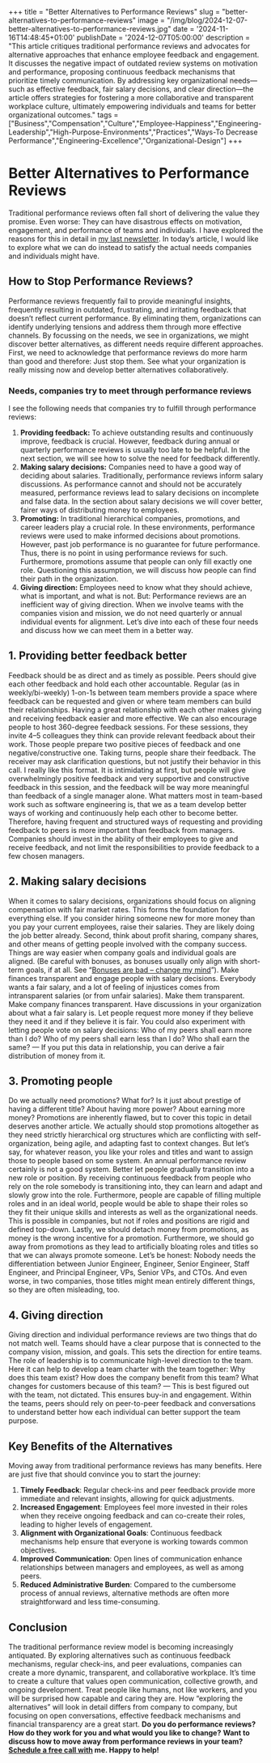 +++
title = "Better Alternatives to Performance Reviews"
slug = "better-alternatives-to-performance-reviews"
image = "/img/blog/2024-12-07-better-alternatives-to-performance-reviews.jpg"
date = '2024-11-16T14:48:45+01:00'
publishDate = '2024-12-07T05:00:00'
description = "This article critiques traditional performance reviews and advocates for alternative approaches that enhance employee feedback and engagement. It discusses the negative impact of outdated review systems on motivation and performance, proposing continuous feedback mechanisms that prioritize timely communication. By addressing key organizational needs—such as effective feedback, fair salary decisions, and clear direction—the article offers strategies for fostering a more collaborative and transparent workplace culture, ultimately empowering individuals and teams for better organizational outcomes."
tags = ["Business","Compensation","Culture","Employee-Happiness","Engineering-Leadership","High-Purpose-Environments","Practices","Ways-To Decrease Performance","Engineering-Excellence","Organizational-Design"]
+++

# Better Alternatives to Performance Reviews
Traditional performance reviews often fall short of delivering the value they promise. Even worse: They can have disastrous effects on motivation, engagement, and performance of teams and individuals. I have explored the reasons for this in detail in [my last newsletter](https://tidbits.mende.io/p/performance-reviews-considered-harmful).
In today’s article, I would like to explore what we can do instead to satisfy the actual needs companies and individuals might have.
## How to Stop Performance Reviews?
Performance reviews frequently fail to provide meaningful insights, frequently resulting in outdated, frustrating, and irritating feedback that doesn’t reflect current performance. By eliminating them, organizations can identify underlying tensions and address them through more effective channels. By focussing on the needs, we see in organizations, we might discover better alternatives, as different needs require different approaches.
First, we need to acknowledge that performance reviews do more harm than good and therefore: Just stop them. See what your organization is really missing now and develop better alternatives collaboratively.
### Needs, companies try to meet through performance reviews
I see the following needs that companies try to fulfill through performance reviews:
1. **Providing feedback:** To achieve outstanding results and continuously improve, feedback is crucial. However, feedback during annual or quarterly performance reviews is usually too late to be helpful. In the next section, we will see how to solve the need for feedback differently.
2. **Making salary decisions:** Companies need to have a good way of deciding about salaries. Traditionally, performance reviews inform salary discussions. As performance cannot and should not be accurately measured, performance reviews lead to salary decisions on incomplete and false data. In the section about salary decisions we will cover better, fairer ways of distributing money to employees.
3. **Promoting:** In traditional hierarchical companies, promotions, and career leaders play a crucial role. In these environments, performance reviews were used to make informed decisions about promotions. However, past job performance is no guarantee for future performance. Thus, there is no point in using performance reviews for such. Furthermore, promotions assume that people can only fill exactly one role. Questioning this assumption, we will discuss how people can find their path in the organization.
4. **Giving direction:** Employees need to know what they should achieve, what is important, and what is not. But: Performance reviews are an inefficient way of giving direction. When we involve teams with the companies vision and mission, we do not need quarterly or annual individual events for alignment.
Let’s dive into each of these four needs and discuss how we can meet them in a better way.
## 1. Providing better feedback better
Feedback should be as direct and as timely as possible. Peers should give each other feedback and hold each other accountable. Regular (as in weekly/bi-weekly) 1-on-1s between team members provide a space where feedback can be requested and given or where team members can build their relationships. Having a great relationship with each other makes giving and receiving feedback easier and more effective.
We can also encourage people to host 360-degree feedback sessions. For these sessions, they invite 4–5 colleagues they think can provide relevant feedback about their work. Those people prepare two positive pieces of feedback and one negative/constructive one. Taking turns, people share their feedback. The receiver may ask clarification questions, but not justify their behavior in this call. I really like this format. It is intimidating at first, but people will give overwhelmingly positive feedback and very supportive and constructive feedback in this session, and the feedback will be way more meaningful than feedback of a single manager alone.
What matters most in team-based work such as software engineering is, that we as a team develop better ways of working and continuously help each other to become better. Therefore, having frequent and structured ways of requesting and providing feedback to peers is more important than feedback from managers.
Companies should invest in the ability of their employees to give and receive feedback, and not limit the responsibilities to provide feedback to a few chosen managers.
## 2. Making salary decisions
When it comes to salary decisions, organizations should focus on aligning compensation with fair market rates. This forms the foundation for everything else. If you consider hiring someone new for more money than you pay your current employees, raise their salaries. They are likely doing the job better already.
Second, think about profit sharing, company shares, and other means of getting people involved with the company success. Things are way easier when company goals and individual goals are aligned. (Be careful with bonuses, as bonuses usually only align with short-term goals, if at all. See “[Bonuses are bad – change my mind](https://mende.io/blog/bonuses-are-bad/)”).
Make finances transparent and engage people with salary decisions. Everybody wants a fair salary, and a lot of feeling of injustices comes from intransparent salaries (or from unfair salaries). Make them transparent. Make company finances transparent. Have discussions in your organization about what a fair salary is. 
Let people request more money if they believe they need it and if they believe it is fair. You could also experiment with letting people vote on salary decisions: Who of my peers shall earn more than I do? Who of my peers shall earn less than I do? Who shall earn the same? — If you put this data in relationship, you can derive a fair distribution of money from it.
## 3. Promoting people
Do we actually need promotions? What for? Is it just about prestige of having a different title? About having more power? About earning more money?
Promotions are inherently flawed, but to cover this topic in detail deserves another article.  We actually should stop promotions altogether as they need strictly hierarchical org structures which are conflicting with self-organization, being agile, and adapting fast to context changes.
But let’s say, for whatever reason, you like your roles and titles and want to assign those to people based on some system. An annual performance review certainly is not a good system. Better let people gradually transition into a new role or position. By receiving continuous feedback from people who rely on the role somebody is transitioning into, they can learn and adapt and slowly grow into the role.
Furthermore, people are capable of filling multiple roles and in an ideal world, people would be able to shape their roles so they fit their unique skills and interests as well as the organizational needs. This is possible in companies, but not if roles and positions are rigid and defined top-down.
Lastly, we should detach money from promotions, as money is the wrong incentive for a promotion. Furthermore, we should go away from promotions as they lead to artificially bloating roles and titles so that we can always promote someone. Let’s be honest: Nobody needs the differentiation between Junior Engineer, Engineer, Senior Engineer, Staff Engineer, and Principal Engineer, VPs, Senior VPs, and CTOs. And even worse, in two companies, those titles might mean entirely different things, so they are often misleading, too.
## 4. Giving direction
Giving direction and individual performance reviews are two things that do not match well. Teams should have a clear purpose that is connected to the company vision, mission, and goals. This sets the direction for entire teams.
The role of leadership is to communicate high-level direction to the team. Here it can help to develop a team charter with the team together: Why does this team exist? How does the company benefit from this team? What changes for customers because of this team? — This is best figured out with the team, not dictated. This ensures buy-in and engagement.
Within the teams, peers should rely on peer-to-peer feedback and conversations to understand better how each individual can better support the team purpose.
## Key Benefits of the Alternatives
Moving away from traditional performance reviews has many benefits. Here are just five that should convince you to start the journey:
1. **Timely Feedback**: Regular check-ins and peer feedback provide more immediate and relevant insights, allowing for quick adjustments.
2. **Increased Engagement**: Employees feel more invested in their roles when they receive ongoing feedback and can co-create their roles, leading to higher levels of engagement.
3. **Alignment with Organizational Goals**: Continuous feedback mechanisms help ensure that everyone is working towards common objectives.
4. **Improved Communication**: Open lines of communication enhance relationships between managers and employees, as well as among peers.
5. **Reduced Administrative Burden**: Compared to the cumbersome process of annual reviews, alternative methods are often more straightforward and less time-consuming.
## Conclusion
The traditional performance review model is becoming increasingly antiquated. By exploring alternatives such as continuous feedback mechanisms, regular check-ins, and peer evaluations, companies can create a more dynamic, transparent, and collaborative workplace. It’s time to create a culture that values open communication, collective growth, and ongoing development. Treat people like humans, not like workers, and you will be surprised how capable and caring they are.
How “exploring the alternatives” will look in detail differs from company to company, but focusing on open conversations, effective feedback mechanisms and financial transparency are a great start.
**Do you do performance reviews? How do they work for you and what would you like to change?** 
**Want to discuss how to move away from performance reviews in your team? [Schedule a free call with](https://cal.com/tobiasmende/30min) me. Happy to help!**